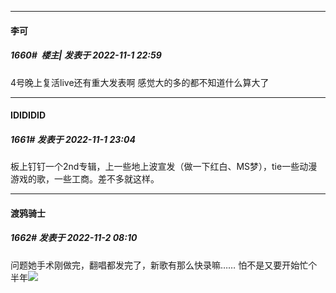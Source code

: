 

*****

####  李可  
##### 1660#         楼主| 发表于 2022-11-1 22:59

4号晚上复活live还有重大发表啊 感觉大的多的都不知道什么算大了



*****

####  IDIDIDID  
##### 1661#       发表于 2022-11-1 23:04

板上钉钉一个2nd专辑，上一些地上波宣发（做一下红白、MS梦），tie一些动漫游戏的歌，一些工商。差不多就这样。



*****

####  渡鸦骑士  
##### 1662#       发表于 2022-11-2 08:10

问题她手术刚做完，翻唱都发完了，新歌有那么快录嘛……
怕不是又要开始忙个半年<img src="https://static.saraba1st.com/image/smiley/face2017/010.png" referrerpolicy="no-referrer">

